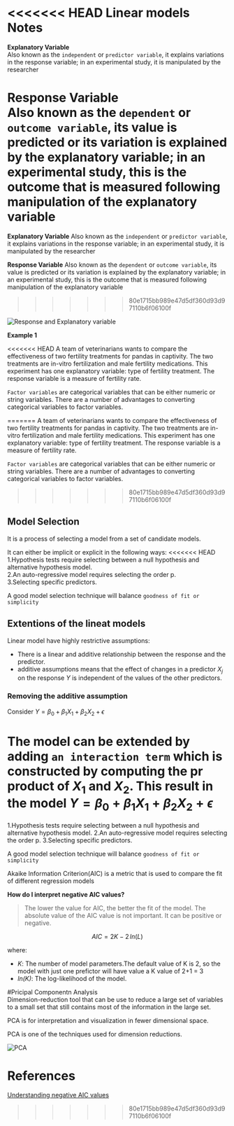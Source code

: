 <<<<<<< HEAD
Linear models Notes
================

**Explanatory Variable**  
Also known as the `independent` or `predictor variable`, it explains
variations in the response variable; in an experimental study, it is
manipulated by the researcher

**Response Variable**  
Also known as the `dependent` or `outcome variable`, its value is
predicted or its variation is explained by the explanatory variable; in
an experimental study, this is the outcome that is measured following
manipulation of the explanatory variable
=======
**Explanatory Variable**
Also known as the `independent` or `predictor variable`, it explains variations in the response variable; in an experimental study, it is manipulated by the researcher

**Response Variable**
Also known as the `dependent` or `outcome variable`, its value is predicted or its variation is explained by the explanatory variable; in an experimental study, this is the outcome that is measured following manipulation of the explanatory variable
>>>>>>> 80e1715bb989e47d5df360d93d97110b6f06100f

![Response and Explanatory
variable](https://images.deepai.org/django-summernote/2019-06-18/fe2a668a-625f-431f-9472-e177d594ba2c.png)

**Example 1**

<<<<<<< HEAD
A team of veterinarians wants to compare the effectiveness of two
fertility treatments for pandas in captivity. The two treatments are
in-vitro fertilization and male fertility medications. This experiment
has one explanatory variable: type of fertility treatment. The response
variable is a measure of fertility rate.

`Factor variables` are categorical variables that can be either numeric
or string variables. There are a number of advantages to converting
categorical variables to factor variables.

=======
A team of veterinarians wants to compare the effectiveness of two fertility treatments for pandas in captivity. The two treatments are in-vitro fertilization and male fertility medications. This experiment has one explanatory variable: type of fertility treatment. The response variable is a measure of fertility rate.

`Factor variables` are categorical variables that can be either numeric or string variables. There are a number of advantages to converting categorical variables to factor variables.

>>>>>>> 80e1715bb989e47d5df360d93d97110b6f06100f
## Model Selection

It is a process of selecting a model from a set of candidate models.

It can either be implicit or explicit in the following ways:
<<<<<<< HEAD
1.Hypothesis tests require selecting between a null hypothesis and
alternative hypothesis model.  
2.An auto-regressive model requires selecting the order p.  
3.Selecting specific predictors.

A good model selection technique will balance
`goodness of fit or simplicity`

## Extentions of the lineat models

Linear model have highly restrictive assumptions:

-   There is a linear and additive relationship between the response and
    the predictor.  
-   additive assumptions means that the effect of changes in a predictor
    *X*<sub>*j*</sub> on the response *Y* is independent of the values
    of the other predictors.

### Removing the additive assumption

Consider
*Y* = *β*<sub>0</sub> + *β*<sub>1</sub>*X*<sub>1</sub> + *β*<sub>2</sub>*X*<sub>2</sub> + *ϵ*

The model can be extended by adding `an interaction term` which is
constructed by computing the pr product of *X*<sub>1</sub> and
*X*<sub>2</sub>. This result in the model
*Y* = *β*<sub>0</sub> + *β*<sub>1</sub>*X*<sub>1</sub> + *β*<sub>2</sub>*X*<sub>2</sub> + *ϵ*
=======
1.Hypothesis tests require selecting between a null hypothesis and alternative hypothesis model.
2.An auto-regressive model requires selecting the order p.
3.Selecting specific predictors.

A good model selection technique will balance `goodness of fit or simplicity`

Akaike Information Criterion(AIC) is a metric that is used to compare the fit of different regression models

**How do I interpret negative AIC values?**

> The lower the value for AIC, the better the fit of the model. The absolute value of the AIC value is not important. It can be positive or negative.

$$AIC = 2K - 2\,ln(L)$$

where:

- _K_: The number of model parameters.The default value of K is 2, so the model with just one prefictor will have value a K value of 2+1 = 3
- _$ln(K)$_: The log-likelihood of the model.


#Pricipal Componentn Analysis  
Dimension-reduction tool that can be use to reduce  a large set of variables to a small set that still contains most of the information in the large set.

PCA is for interpretation and visualization in fewer dimensional space.

PCA is one of the techniques used for dimension reductions.

![PCA](https://www.google.com/url?sa=i&url=https%3A%2F%2Fwww.javatpoint.com%2Fdimensionality-reduction-technique&psig=AOvVaw3Q3RwcqodbUwqbJ-n9AjhG&ust=1648308068199000&source=images&cd=vfe&ved=0CAsQjRxqFwoTCKDa0qvI4fYCFQAAAAAdAAAAABAJ)



# References

[Understanding negative AIC values](https://www.statology.org/negative-aic/)
>>>>>>> 80e1715bb989e47d5df360d93d97110b6f06100f
